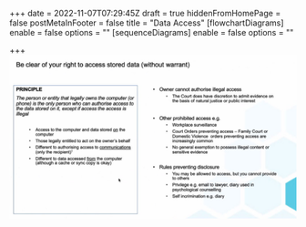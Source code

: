 +++
date = 2022-11-07T07:29:45Z
draft = true
hiddenFromHomePage = false
postMetaInFooter = false
title = "Data Access"
[flowchartDiagrams]
enable = false
options = ""
[sequenceDiagrams]
enable = false
options = ""

+++
![](/uploads/snipaste_2022-11-07_18-29-58.jpg)